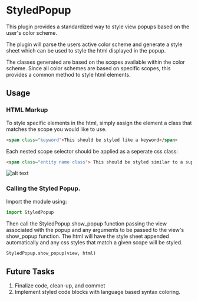 # StyledPopup
This plugin provides a standardized way to style view popups based on the user's color scheme.

The plugin will parse the users active color scheme and generate a style sheet which can be used to style the html displayed in the popup.

The classes generated are based on the scopes available within the color scheme. Since all color schemes are based on specific scopes, this provides a common method to style html elements.

## Usage

### HTML Markup

To style specific elements in the html, simply assign the element a class that matches the scope you would like to use.

```html
<span class="keyword">This should be styled like a keyword</span>
```

Each nested scope selector should be applied as a seperate css class:

```html
<span class="entity name class"> This should be styled similar to a support type within the color scheme</span>
```

![alt text](http://huotmedia.com/github/StyledPopup/images/screen_1.png)

### Calling the Styled Popup.

Import the module using:

```python
import StyledPopup
```

Then call the StyledPopup.show_popup function passing the view associated with the popup and any arguments to be passed to the view's show_popup function. The html will have the style sheet appended automatically and any css styles that match a given scope will be styled.

```python
StyledPopup.show_popup(view, html)
```

## Future Tasks

1. Finalize code, clean-up, and commet
2. Implement styled code blocks with language based syntax coloring.
